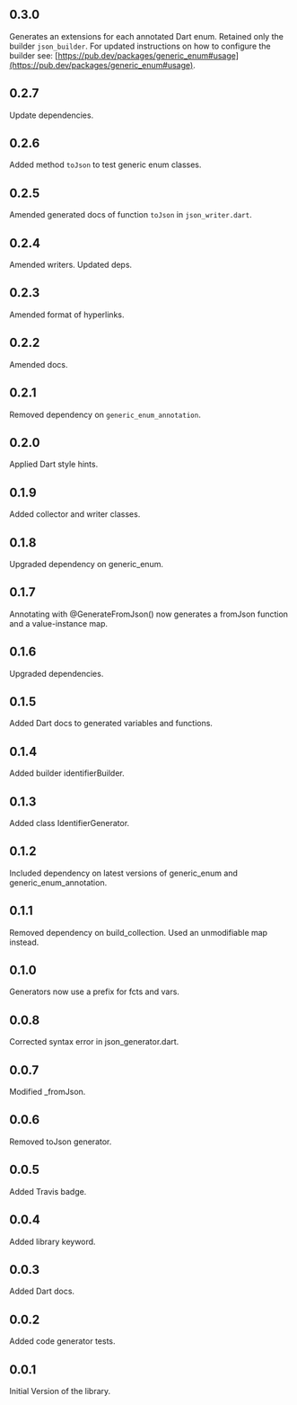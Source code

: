 ## 0.3.0

Generates an extensions for each annotated Dart enum.
Retained only the builder `json_builder`.
For updated instructions on how to configure the builder see:
[https://pub.dev/packages/generic_enum#usage](https://pub.dev/packages/generic_enum#usage).

## 0.2.7

Update dependencies.

## 0.2.6

Added method `toJson` to test generic enum classes.

## 0.2.5

Amended generated docs of function `toJson` in `json_writer.dart`.

## 0.2.4

Amended writers. Updated deps.

## 0.2.3

Amended format of hyperlinks.

## 0.2.2

Amended docs.

## 0.2.1

Removed dependency on `generic_enum_annotation`.

## 0.2.0

Applied Dart style hints.

## 0.1.9

Added collector and writer classes.


## 0.1.8

Upgraded dependency on generic_enum.

## 0.1.7

Annotating with @GenerateFromJson() now generates
a fromJson function and a value-instance map.

## 0.1.6

Upgraded dependencies.

## 0.1.5

Added Dart docs to generated variables and functions.

## 0.1.4

Added builder identifierBuilder.


## 0.1.3

Added class IdentifierGenerator.

## 0.1.2

Included dependency on latest versions of
generic_enum and generic_enum_annotation.


## 0.1.1

Removed dependency on build_collection.
Used an unmodifiable map instead.

## 0.1.0

Generators now use a prefix for fcts and vars.

## 0.0.8

Corrected syntax error in json_generator.dart.

## 0.0.7

Modified _fromJson.

## 0.0.6

Removed toJson generator.


## 0.0.5

Added Travis badge.

## 0.0.4

Added library keyword.

## 0.0.3

Added Dart docs.

## 0.0.2

Added code generator tests.

## 0.0.1

Initial Version of the library.
